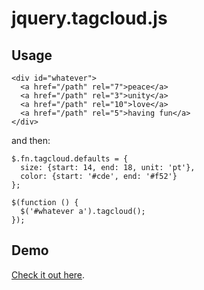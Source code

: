 jquery.tagcloud.js
==================

Usage
-----
    <div id="whatever">
      <a href="/path" rel="7">peace</a>
      <a href="/path" rel="3">unity</a>
      <a href="/path" rel="10">love</a>
      <a href="/path" rel="5">having fun</a>
    </div>

and then:

    $.fn.tagcloud.defaults = {
      size: {start: 14, end: 18, unit: 'pt'},
      color: {start: '#cde', end: '#f52'}
    };

    $(function () {
      $('#whatever a').tagcloud();
    });

Demo
----
[Check it out here](http://addywaddy.github.com/jquery.tagcloud.js/ "jquery.tagcloud.js Demo").
